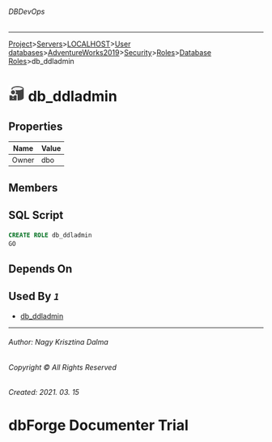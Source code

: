 ###### DBDevOps
___
[Project](../../../../../../../startpage.md)>[Servers](../../../../../../Servers.md)>[LOCALHOST](../../../../../LOCALHOST.md)>[User databases](../../../../UserDatabases.md)>[AdventureWorks2019](../../../AdventureWorks2019.md)>[Security](../../Security.md)>[Roles](../Roles.md)>[Database Roles](DatabaseRoles.md)>db_ddladmin


# ![logo](../../../../../../../Images/DatabaseRole.svg) db_ddladmin


## <a name="#Properties"></a>Properties
|Name|Value|
|---|---|
|Owner|dbo|


## <a name="#Members"></a>Members


## <a name="#SqlScript"></a>SQL Script
```SQL
CREATE ROLE db_ddladmin
GO
```

## <a name="#DependsOn"></a>Depends On


## <a name="#UsedBy"></a>Used By _`1`_
- [db_ddladmin](../../Schemas/db_ddladmin.md)


___
###### Author: Nagy Krisztina Dalma
###### Copyright © All Rights Reserved
###### Created: 2021. 03. 15

# dbForge Documenter Trial